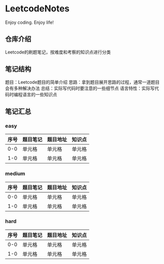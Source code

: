 # LeetcodeNotes
Enjoy coding. Enjoy life!
## 仓库介绍
Leetcode的刷题笔记，按难度和考察的知识点进行分类  

## 笔记结构
题目：Leetcode题目的简单介绍
思路：拿到题目展开思路的过程，通常一道题目会有多种解决办法
总结：实际写代码时要注意的一些细节点
语言特性：实际写代码时编程语言的一些知识点
## 笔记汇总
### easy
|  序号   | 题目笔记  |  题目地址  | 知识点  | 
|  ----   | ----      | ----       | ---- |
| 0-0     | 单元格    | 单元格     | 单元格 |
| 1-0     | 单元格    | 单元格     | 单元格 |

### medium
|  序号   | 题目笔记  |  题目地址  | 知识点  | 
|  ----  | ----      | ----      | ----  |
| 0-0    | 单元格     | 单元格 | 单元格 |
| 1-0    | 单元格     | 单元格 | 单元格 |

### hard
|  序号   | 题目笔记  |  题目地址  | 知识点  | 
|  ----   | ----     | ----       | ----  |
| 0-0     | 单元格   | 单元格      | 单元格 |
| 1-0     | 单元格    | 单元格     | 单元格 |
